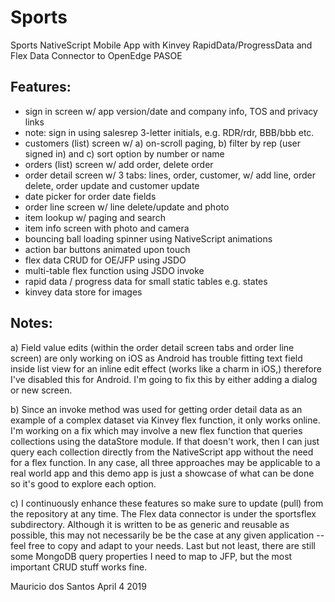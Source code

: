 # Sports

Sports NativeScript Mobile App with Kinvey RapidData/ProgressData and Flex Data Connector to OpenEdge PASOE

Features:
---------
* sign in screen w/ app version/date and company info, TOS and privacy links
* note: sign in using salesrep 3-letter initials, e.g. RDR/rdr, BBB/bbb etc.
* customers (list) screen w/ a) on-scroll paging, b) filter by rep (user signed in) and c) sort option by number or name
* orders (list) screen w/ add order, delete order
* order detail screen w/ 3 tabs: lines, order, customer, w/ add line, order delete, order update and customer update
* date picker for order date fields
* order line screen w/ line delete/update and photo
* item lookup w/ paging and search
* item info screen with photo and camera
* bouncing ball loading spinner using NativeScript animations
* action bar buttons animated upon touch
* flex data CRUD for OE/JFP using JSDO
* multi-table flex function using JSDO invoke
* rapid data / progress data for small static tables e.g. states
* kinvey data store for images

Notes:
------
a) Field value edits (within the order detail screen tabs and order line screen) are only working on iOS as Android has trouble fitting text field inside list view for an inline edit effect (works like a charm in iOS,) therefore I've disabled this for Android. I'm going to fix this by either adding a dialog or new screen.

b) Since an invoke method was used for getting order detail data as an example of a complex dataset via Kinvey flex function, it only works online. I'm working on a fix which may involve a new flex function that queries collections using the dataStore module. If that doesn't work, then I can just query each collection directly from the NativeScript app without the need for a flex function. In any case, all three approaches may be applicable to a real world app and this demo app is just a showcase of what can be done so it's good to explore each option.

c) I continuously enhance these features so make sure to update (pull) from the repository at any time. The Flex data connector is under the sportsflex subdirectory. Although it is written to be as generic and reusable as possible, this may not necessarily be be the case at any given application -- feel free to copy and adapt to your needs. Last but not least, there are still some MongoDB query properties I need to map to JFP, but the most important CRUD stuff works fine.

Mauricio dos Santos
April 4 2019